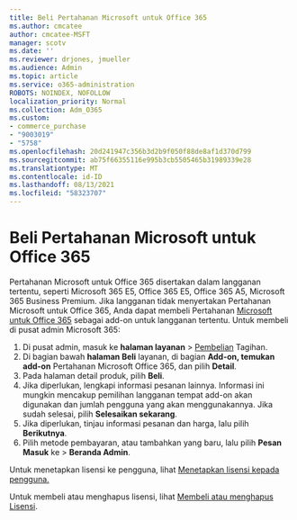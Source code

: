 ```yaml
---
title: Beli Pertahanan Microsoft untuk Office 365
ms.author: cmcatee
author: cmcatee-MSFT
manager: scotv
ms.date: ''
ms.reviewer: drjones, jmueller
ms.audience: Admin
ms.topic: article
ms.service: o365-administration
ROBOTS: NOINDEX, NOFOLLOW
localization_priority: Normal
ms.collection: Adm_O365
ms.custom:
- commerce_purchase
- "9003019"
- "5758"
ms.openlocfilehash: 20d241947c356b3d2b9f050f88de8af1d370d799
ms.sourcegitcommit: ab75f66355116e995b3cb5505465b31989339e28
ms.translationtype: MT
ms.contentlocale: id-ID
ms.lasthandoff: 08/13/2021
ms.locfileid: "58323707"
---
```

# <a name="purchase-microsoft-defender-for-office-365"></a>Beli Pertahanan Microsoft untuk Office 365

Pertahanan Microsoft untuk Office 365 disertakan dalam langganan tertentu, seperti Microsoft 365 E5, Office 365 E5, Office 365 A5, Microsoft 365 Business Premium. Jika langganan tidak menyertakan Pertahanan Microsoft untuk Office 365, Anda dapat membeli Pertahanan [Microsoft untuk Office 365](https://docs.microsoft.com/microsoft-365/security/office-365-security/office-365-atp) sebagai add-on untuk langganan tertentu. Untuk membeli di pusat admin Microsoft 365:

1. Di pusat admin, masuk ke **halaman layanan**  >  [Pembelian](https://go.microsoft.com/fwlink/p/?linkid=868433) Tagihan.
2. Di bagian bawah **halaman Beli** layanan, di bagian **Add-on, temukan add-on** Pertahanan Microsoft Office 365, dan pilih **Detail**.
3. Pada halaman detail produk, pilih **Beli**.
4. Jika diperlukan, lengkapi informasi pesanan lainnya. Informasi ini mungkin mencakup pemilihan langganan tempat add-on akan digunakan dan jumlah pengguna yang akan menggunakannya. Jika sudah selesai, pilih **Selesaikan sekarang**.
5. Jika diperlukan, tinjau informasi pesanan dan harga, lalu pilih **Berikutnya**.
6. Pilih metode pembayaran, atau tambahkan yang baru, lalu pilih **Pesan Masuk** ke  >  **Beranda Admin**.

Untuk menetapkan lisensi ke pengguna, lihat [Menetapkan lisensi kepada pengguna.](https://docs.microsoft.com/microsoft-365/admin/manage/assign-licenses-to-users)

Untuk membeli atau menghapus lisensi, lihat [Membeli atau menghapus Lisensi](https://docs.microsoft.com/microsoft-365/commerce/licenses/buy-licenses#buy-or-remove-licenses-for-your-business-subscription).